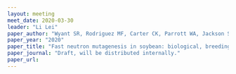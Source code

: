 ```yaml
---
layout: meeting
meet_date: 2020-03-30
leader: "Li Lei"
paper_author: "Wyant SR, Rodriguez MF, Carter CK, Parrott WA, Jackson SA, Stupar RM, Morrell PL"
paper_year: "2020"
paper_title: "Fast neutron mutagenesis in soybean: biological, breeding, and safety consequences."
paper_journal: "Draft, will be distributed internally."
paper_url:
---
```

